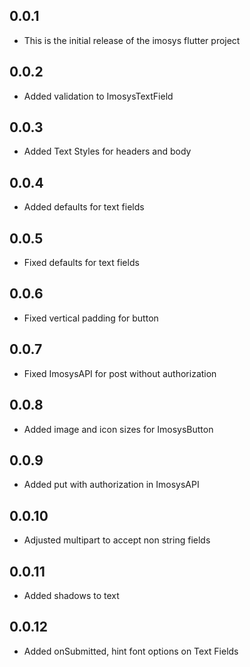 ## 0.0.1

* This is the initial release of the imosys flutter project

## 0.0.2

* Added validation to ImosysTextField

## 0.0.3

* Added Text Styles for headers and body

## 0.0.4

* Added defaults for text fields

## 0.0.5

* Fixed defaults for text fields

## 0.0.6

* Fixed vertical padding for button

## 0.0.7

* Fixed ImosysAPI for post without authorization

## 0.0.8

* Added image and icon sizes for ImosysButton

## 0.0.9

* Added put with authorization in ImosysAPI

## 0.0.10

* Adjusted multipart to accept non string fields

## 0.0.11

* Added shadows to text

## 0.0.12

* Added onSubmitted, hint font options on Text Fields
